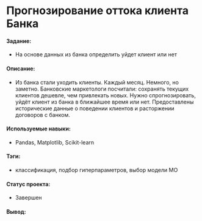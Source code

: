 # Прогнозирование оттока клиента Банка

#### Задание: 
- На основе данных из банка определить уйдет клиент или нет

#### Описание:
- Из банка стали уходить клиенты. Каждый месяц. Немного, но заметно. Банковские маркетологи посчитали: сохранять текущих клиентов дешевле, чем привлекать новых.
Нужно спрогнозировать, уйдёт клиент из банка в ближайшее время или нет. Предоставлены исторические данные о поведении клиентов и расторжении договоров с банком.

#### Используемые навыки:
- Pandas, Matplotlib, Scikit-learn

#### Тэги:
- классификация, подбор гиперпараметров, выбор модели МО

#### Статус проекта: 
- Завершен 

#### Вывод: 
